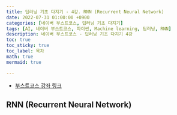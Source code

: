 ```yaml
---
title: 딥러닝 기초 다지기 - 4강. RNN (Recurrent Neural Network)
date: 2022-07-31 01:00:00 +0900
categories: [네이버 부스트코스, 딥러닝 기초 다지기]
tags: [AI, 네이버 부스트코스, 파이썬, Machine learning, 딥러닝, RNN]
description: 네이버 부스트코스 - 딥러닝 기초 다지기 4강
toc: true
toc_sticky: true
toc_label: 목차
math: true
mermaid: true

---
```


* [부스트코스 강좌 링크](https://www.boostcourse.org/ai111/lecture/1156349)

## RNN (Recurrent Neural Network)